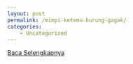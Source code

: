 ```yaml
---
layout: post
permalink: /mimpi-ketemu-burung-gagak/
categories:
    - Uncategorized
---
```


[Baca Selengkapnya](/02)